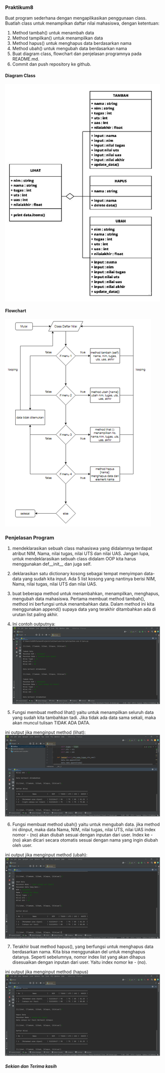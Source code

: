 ### Praktikum8

Buat program sederhana dengan mengaplikasikan penggunaan class. Buatlah class untuk menampilkan daftar nilai mahasiswa, dengan ketentuan:

1. Method tambah() untuk menambah data
2. Method tampilkan() untuk menampilkan data
3. Method hapus() untuk menghapus data berdasarkan nama
4. Method ubah() untuk mengubah data berdasarkan nama
5. Buat diagram class, flowchart dan penjelasan programnya pada README.md.
6. Commit dan push repository ke github.


#### Diagram Class
![img](picture/pic1.jpg)

#### Flowchart
![img](picture/pic2.png)

### Penjelasan Program

1. mendeklarasikan sebuah class mahasiswa yang didalamnya terdapat atribut NIM, Nama, nilai tugas, nilai UTS dan nilai UAS. Jangan lupa, untuk mendeklarasikan sebuah class didalam OOP kita harus menggunakan def__init__ dan juga self.

2. deklarasikan satu dictionary kosong sebagai tempat menyimpan data-data yang sudah kita input. Ada 5 list kosong yang nantinya berisi NIM, Nama, nilai tugas, nilai UTS dan nilai UAS.

3. buat beberapa method untuk menambahkan, menampilkan, menghapus, mengubah data mahasiswa. Pertama membuat method tambah(), method ini berfungsi untuk menambahkan data. Dalam method ini kita menggunakan append() supaya data yang terakhir ditambahkan ada di urutan list paling akhir.

4. Ini contoh outputnya:
![img](picture/pic3.png)


5. Fungsi membuat method lihat() yaitu untuk menampilkan seluruh data yang sudah kita tambahkan tadi. Jika tidak ada data sama sekali, maka akan muncul tulisan TIDAK ADA DATA.

ini output jika menginput method (lihat):
![img](picture/pic4.png)


6. Fungsi membuat method ubah() yaitu untuk mengubah data. jika method ini diinput, maka data Nama, NIM, nilai tugas, nilai UTS, nilai UAS index nomor - (no) akan diubah sesuai dengan inputan dari user. Index ke - (no) akan dicari secara otomatis sesuai dengan nama yang ingin diubah oleh user.

ini output jika menginput method (ubah):
![img](picture/pic5.png)

7. Terakhir buat method hapus(), yang berfungsi untuk menghapus data berdasarkan nama. Kita bisa menggunakan del untuk menghapus datanya. Seperti sebelumnya, nomor index list yang akan dihapus disesuaikan dengan inputan dari user. Yaitu index nomor ke - (no).

ini output jika menginput method (hapus)
![img](picture/pic6.png)


##### Sekian dan Terima kasih